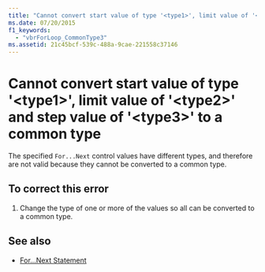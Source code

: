 ```yaml
---
title: "Cannot convert start value of type '<type1>', limit value of '<type2>' and step value of '<type3>' to a common type"
ms.date: 07/20/2015
f1_keywords: 
  - "vbrForLoop_CommonType3"
ms.assetid: 21c45bcf-539c-488a-9cae-221558c37146
---
```

# Cannot convert start value of type '\<type1>', limit value of '\<type2>' and step value of '\<type3>' to a common type
The specified `For...Next` control values have different types, and therefore are not valid because they cannot be converted to a common type.  
  
## To correct this error  
  
1. Change the type of one or more of the values so all can be converted to a common type.  
  
## See also

- [For...Next Statement](../language-reference/statements/for-next-statement.md)
